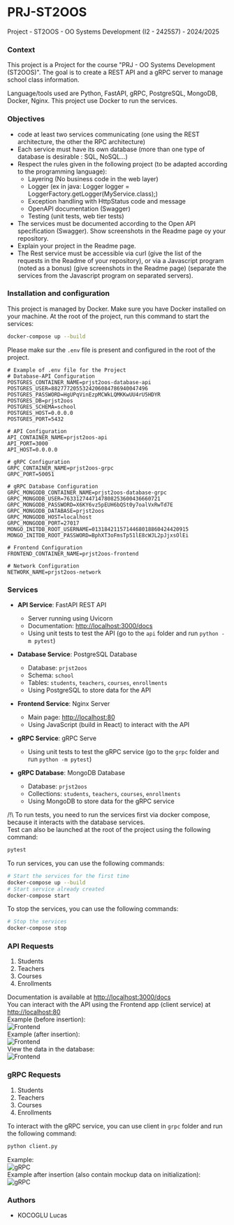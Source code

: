 # PRJ-ST2OOS
Project - ST2OOS - OO Systems Development (I2 - 2425S7) - 2024/2025

### Context

This project is a Project for the course "PRJ - OO Systems Development (ST2OOS)". The goal is to create a REST API and a gRPC server to manage school class information.

Language/tools used are Python, FastAPI, gRPC, PostgreSQL, MongoDB, Docker, Nginx.
This project use Docker to run the services.

### Objectives

- code at least two services communicating (one using the REST architecture, the
other the RPC architecture)
- Each service must have its own database (more than one type of database is
desirable : SQL, NoSQL…)
- Respect the rules given in the following project (to be adapted according to the
programming language):
  - Layering (No business code in the web layer)
  - Logger (ex in java: Logger logger = LoggerFactory.getLogger(MyService.class);)
  - Exception handling with HttpStatus code and message
  - OpenAPI documentation (Swagger)
  - Testing (unit tests, web tier tests)
- The services must be documented according to the Open API specification
(Swagger). Show screenshots in the Readme page oy your repository.
- Explain your project in the Readme page.
- The Rest service must be accessible via curl (give the list of the requests in the
Readme of your repository), or via a Javascript program (noted as a bonus) (give
screenshots in the Readme page) (separate the services from the Javascript
program on separated servers).

### Installation and configuration

This project is managed by Docker. Make sure you have Docker installed on your machine.
At the root of the project, run this command to start the services:
```bash
docker-compose up --build
```

Please make sur the `.env` file is present and configured in the root of the project.
```dotenv
# Example of .env file for the Project
# Database-API Configuration
POSTGRES_CONTAINER_NAME=prjst2oos-database-api
POSTGRES_USER=8827772055324206084786940047496
POSTGRES_PASSWORD=HgUPqVinEzpMCWkLQMKKwUU4rU5HDYR
POSTGRES_DB=prjst2oos
POSTGRES_SCHEMA=school
POSTGRES_HOST=0.0.0.0
POSTGRES_PORT=5432

# API Configuration
API_CONTAINER_NAME=prjst2oos-api
API_PORT=3000
API_HOST=0.0.0.0

# gRPC Configuration
GRPC_CONTAINER_NAME=prjst2oos-grpc
GRPC_PORT=50051

# gRPC Database Configuration
GRPC_MONGODB_CONTAINER_NAME=prjst2oos-database-grpc
GRPC_MONGODB_USER=7633127447147808253600436660721
GRPC_MONGODB_PASSWORD=X6KY6vz5pEUH6bQSt0y7oalVxRwTd7E
GRPC_MONGODB_DATABASE=prjst2oos
GRPC_MONGODB_HOST=localhost
GRPC_MONGODB_PORT=27017
MONGO_INITDB_ROOT_USERNAME=0131842115714468018860424420915
MONGO_INITDB_ROOT_PASSWORD=BphXT3oFmsTp51lE8cWJL2pJjxsOlEi

# Frontend Configuration
FRONTEND_CONTAINER_NAME=prjst2oos-frontend

# Network Configuration
NETWORK_NAME=prjst2oos-network
```

### Services

- **API Service**: FastAPI REST API
  - Server running using Uvicorn
  - Documentation: [http://localhost:3000/docs](http://localhost:3000/docs)
  - Using unit tests to test the API (go to the `api` folder and run `python -m pytest`)

- **Database Service**: PostgreSQL Database
  - Database: `prjst2oos`
  - Schema: `school`
  - Tables: `students`, `teachers`, `courses`, `enrollments`
  - Using PostgreSQL to store data for the API

- **Frontend Service**: Nginx Server
  - Main page: [http://localhost:80](http://localhost:80)
  - Using JavaScript (build in React) to interact with the API

- **gRPC Service**: gRPC Serve
  - Using unit tests to test the gRPC service (go to the `grpc` folder and run `python -m pytest`)

- **gRPC Database**: MongoDB Database
  - Database: `prjst2oos`
  - Collections: `students`, `teachers`, `courses`, `enrollments`
  - Using MongoDB to store data for the gRPC service

/!\ To run tests, you need to run the services first via docker compose, because it interacts with the database services.<br>
Test can also be launched at the root of the project using the following command:
```bash
pytest
```

To run services, you can use the following commands:
```bash
# Start the services for the first time
docker-compose up --build
# Start service already created
docker-compose start
```

To stop the services, you can use the following commands:
```bash
# Stop the services
docker-compose stop
```

### API Requests

1. Students
2. Teachers
3. Courses
4. Enrollments

Documentation is available at [http://localhost:3000/docs](http://localhost:3000/docs)<br>
You can interact with the API using the Frontend app (client service) at [http://localhost:80](http://localhost:80)<br>
Example (before insertion):<br>
![Frontend](https://raw.githubusercontent.com/LucasKoc/PRJ-ST2OOS/refs/heads/main/ressources/Screenshot%202024-11-03%20at%2018.20.12.png)<br>
Example (after insertion):<br>
![Frontend](https://raw.githubusercontent.com/LucasKoc/PRJ-ST2OOS/refs/heads/main/ressources/Screenshot%202024-11-03%20at%2018.20.55.png)<br>
View the data in the database:<br>
![Frontend](https://raw.githubusercontent.com/LucasKoc/PRJ-ST2OOS/refs/heads/main/ressources/Screenshot%202024-11-03%20at%2018.21.52.png)<br>

### gRPC Requests

1. Students
2. Teachers
3. Courses
4. Enrollments

To interact with the gRPC service, you can use client in `grpc` folder and run the following command:
```bash
python client.py
```

Example:<br>
![gRPC](https://raw.githubusercontent.com/LucasKoc/PRJ-ST2OOS/refs/heads/main/ressources/Screenshot%202024-11-03%20at%2018.31.58.png)<br>
Example after insertion (also contain mockup data on initialization):<br>
![gRPC](https://raw.githubusercontent.com/LucasKoc/PRJ-ST2OOS/refs/heads/main/ressources/Screenshot%202024-11-03%20at%2018.32.34.png)<br>

### Authors

- KOCOGLU Lucas